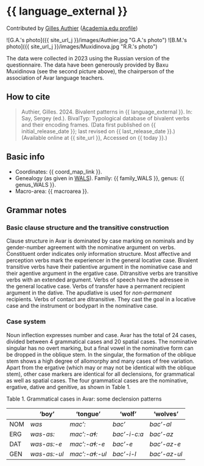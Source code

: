 # {{ language_external }}

Contributed by [Gilles Authier](https://www.ephe.psl.eu/gilles-authier) ([Academia.edu profile](https://ephe.academia.edu/GillesAuthier)) 

![G.A.'s photo]({{ site_url_j }}/images/Authier.jpg "G.A.'s photo")
![B.M.'s photo]({{ site_url_j }}/images/Muxidinova.jpg "R.R.'s photo")

The data were collected in 2023 using the Russian version of the questionnaire. The data have been generously provided by Baxu Muxidinova (see the second picture above), the chairperson of the association of Avar language teachers.

## How to cite

> Authier, Gilles. 2024. Bivalent patterns in {{ language_external }}. In: Say, Sergey (ed.). BivalTyp: Typological database of bivalent verbs and their encoding frames. (Data first published on {{ initial_release_date }}; last revised on {{ last_release_date }}.) (Available online at {{ site_url }}, Accessed on {{ today }}.)

## Basic info

- Coordinates: {{ coord_map_link }}.
- Genealogy (as given in [WALS](https://wals.info/)). Family: {{ family_WALS }}, genus: {{ genus_WALS }}.
- Macro-area: {{ macroarea }}.

## Grammar notes

### Basic clause structure and the transitive construction

Clause structure in Avar is dominated by case marking on nominals and by gender-number agreement with the nominative argument on verbs. Constituent order indicates only information structure. Most affective and perception verbs mark the experiencer in the general locative case. Bivalent transitive verbs have their patientive argument in the nominative case and their agentive argument in the ergative case. Ditransitive verbs are transitive verbs with an extended argument. Verbs of speech have the adressee in the general locative case. Verbs of transfer have a permanent recipient argument in the dative. The apudlative is used for *non-permanent* recipients. Verbs of contact are ditransitive. They cast the goal in a locative case and the instrument or bodypart in the nominative case.

### Case system

Noun inflection expresses number and case. Avar has the total of 24 cases, divided between 4 grammatical cases and 20 spatial cases. The nominative singular has no overt marking, but a final vowel in the nominative form can be dropped in the oblique stem. In the singular, the formation of the oblique stem shows a high degree of allomorphy and many cases of free variation. Apart from the ergative (which may or may not be identical with the oblique stem), other case markers are identical for all declensions, for grammatical as well as spatial cases. The four grammatical cases are the nominative, ergative, dative and genitive, as shown in Table 1.

Table 1. Grammatical cases in Avar: some declension patterns

|            |     ‘boy’           |     ‘tongue’          |     ‘wolf’          |     ‘wolves’        |
|------------|---------------------|-----------------------|---------------------|---------------------|
|     NOM    |     *was*           |     *mac’:*           |     *bac’*          |     *bac’-al*       |
|     ERG    |     *was-as:*       |     *mac’:-aɬ:*       |     *bac’-i-c:a*    |     *bac’-az*       |
|     DAT    |     *was-as:-e*     |     *mac’:-aɬ:-e*     |     *bac’-e*        |     *bac’-az-e*     |
|     GEN    |     *was-as:-ul*    |     *mac’:-aɬ:-ul*    |     *bac’-i-l*      |     *bac’-az-ul*    |

